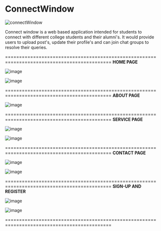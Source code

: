 # ConnectWindow
![connectWindow](https://user-images.githubusercontent.com/113897763/232590514-8de523f3-972a-43e9-b380-a3d74a6713bb.jpg)



Connect window is a web based application intended for students to connect with different college students and
their alumni's. It would provide users to upload post's, update their profile's and can join chat groups to resolve their queries.

============================================================================================
**HOME PAGE**

![image](https://user-images.githubusercontent.com/113897763/232591072-89f4d535-85fd-4996-84a9-406a5bc71ec5.png)

![image](https://user-images.githubusercontent.com/113897763/232591339-277ccf1e-500d-45e7-9a73-524a3fbb923d.png)

============================================================================================
**ABOUT PAGE**

![image](https://user-images.githubusercontent.com/113897763/232592132-b5aedbab-3b0a-4b7e-9c8d-38a3a67846b4.png)

============================================================================================
**SERVICE PAGE**

![image](https://user-images.githubusercontent.com/113897763/232592526-ae607504-3bcf-4355-abb1-4427dcadc5b4.png)

![image](https://user-images.githubusercontent.com/113897763/232592729-8837fbc0-9cda-4b4d-8daf-0af2c75b47fd.png)

============================================================================================
**CONTACT PAGE**

![image](https://user-images.githubusercontent.com/113897763/232593158-494eada2-10ef-43a8-8624-343b9af9f5af.png)

![image](https://user-images.githubusercontent.com/113897763/232593315-08370892-d919-4f0e-9be5-a83564cf92ff.png)

============================================================================================
**SIGN-UP AND REGISTER**

![image](https://user-images.githubusercontent.com/113897763/232593509-86033ba6-d195-41c4-9176-9c6d90064251.png)

![image](https://user-images.githubusercontent.com/113897763/232593625-3323a832-0e16-4c1f-9d79-49f2805f18bf.png)

============================================================================================






